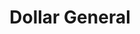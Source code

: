 ---
title: "Dollar General"
url: /summerville/dollar-general-gore-subligna-road/
shop: variety store
---